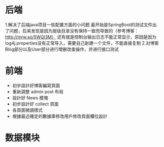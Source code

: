 # 后端

1.解决了后端java项目一些配置方面的小问题
最开始是SpringBoot的测试文件出了问题，后来发现是因为层级目录没有保持一致而导致的（参考博客：http://mrw.so/5WQI3M）
还有就是控制台输出日志不能正常显示，原因是因为log4j.properties没有正常导入，需要自己新建一个文件，不能直接复制
2.对博客Blog部分以及User部分进行增删改查操作，并进行接口测试

# 前端

- 初步設計好博客編寫頁面
- 重新調整 admin post 布局
- 設計好 News 模塊
- 初步設計好 collect 頁面
- 各頁面微調樣式
- 根據最近確定的數據庫修改用戶修改頁面欄位設計

# 数据模块